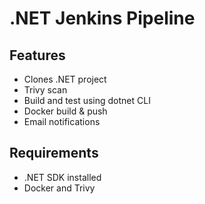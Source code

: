 # .NET Jenkins Pipeline

## Features
- Clones .NET project
- Trivy scan
- Build and test using dotnet CLI
- Docker build & push
- Email notifications

## Requirements
- .NET SDK installed
- Docker and Trivy
